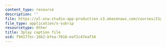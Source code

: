 ```yaml
---
content_type: resource
description: ''
file: https://ol-ocw-studio-app-production.s3.amazonaws.com/courses/21g-101-chinese-i-regular-fall-2014/f94177ec16b2bfea7016eaf2c47eaf34_uskl5IFNM64.srt
file_type: application/x-subrip
resourcetype: Other
title: 3play caption file
uid: f94177ec-16b2-bfea-7016-eaf2c47eaf34
---
```


